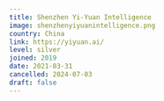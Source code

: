 ```yaml
---
title: Shenzhen Yi-Yuan Intelligence
image: shenzhenyiyuanintelligence.png
country: China
link: https://yiyuan.ai/
level: silver
joined: 2019
date: 2021-03-31
cancelled: 2024-07-03
draft: false
---
```

